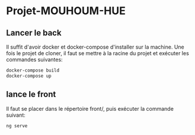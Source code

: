 # Projet-MOUHOUM-HUE

## Lancer le back
Il suffit d'avoir docker et docker-compose d'installer sur la machine.
Une fois le projet de cloner, il faut se mettre à la racine du projet et exécuter les commandes suivantes:

```bash
docker-compose build
docker-compose up
```

## lance le front
Il faut se placer dans le répertoire front/, puis exécuter la commande suivant:
```bash
ng serve
```
